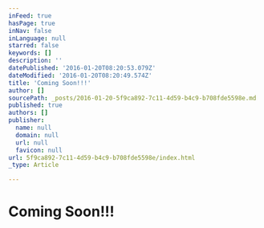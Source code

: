 ```yaml
---
inFeed: true
hasPage: true
inNav: false
inLanguage: null
starred: false
keywords: []
description: ''
datePublished: '2016-01-20T08:20:53.079Z'
dateModified: '2016-01-20T08:20:49.574Z'
title: 'Coming Soon!!!'
author: []
sourcePath: _posts/2016-01-20-5f9ca892-7c11-4d59-b4c9-b708fde5598e.md
published: true
authors: []
publisher:
  name: null
  domain: null
  url: null
  favicon: null
url: 5f9ca892-7c11-4d59-b4c9-b708fde5598e/index.html
_type: Article

---
```

# Coming Soon!!!